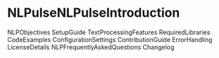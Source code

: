 # NLPulseNLPulseIntroduction
NLPObjectives
SetupGuide
TextProcessingFeatures
RequiredLibraries
CodeExamples
ConfigurationSettings
ContributionGuide
ErrorHandling
LicenseDetails
NLPFrequentlyAskedQuestions
Changelog
